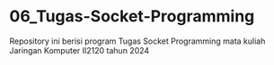 # 06_Tugas-Socket-Programming
Repository ini berisi program Tugas Socket Programming mata kuliah Jaringan Komputer II2120 tahun 2024
